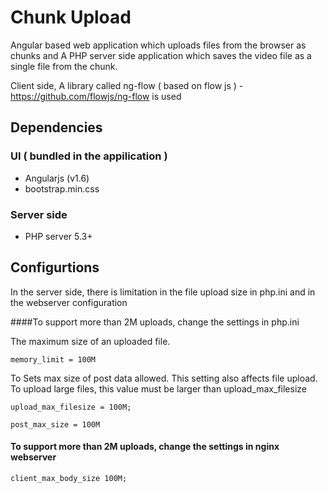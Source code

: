 # Chunk Upload

Angular based web application which uploads files from the browser as chunks and A PHP server side application which saves the video file as a single file from the chunk.

Client side, A library called ng-flow ( based on flow js ) - https://github.com/flowjs/ng-flow is used 

## Dependencies 

### UI ( bundled in the appilication )
- Angularjs (v1.6)
- bootstrap.min.css 

### Server side 
- PHP server 5.3+
 
## Configurtions 

In the server side, there is limitation in the file upload size in php.ini and in the webserver configuration 

####To support more than 2M uploads, change the settings in  php.ini

The maximum size of an uploaded file.

`memory_limit = 100M`

To Sets max size of post data allowed. This setting also affects file upload. To upload large files, this value must be larger than upload_max_filesize

`upload_max_filesize = 100M;`

`post_max_size = 100M`


#### To support more than 2M uploads, change the settings in  nginx webserver

`client_max_body_size 100M; `
